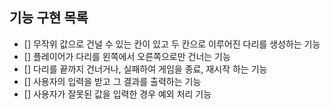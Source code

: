 ## 기능 구현 목록

- [] 무작위 값으로 건널 수 있는 칸이 있고 두 칸으로 이루어진 다리를 생성하는 기능
- [] 플레이어가 다리를 왼쪽에서 오른쪽으로만 건너는 기능
- [] 다리를 끝까지 건너거나, 실패하여 게임을 종료, 재시작 하는 기능
- [] 사용자의 입력을 받고 그 결과를 출력하는 기능
- [] 사용자가 잘못된 값을 입력한 경우 예외 처리 기능